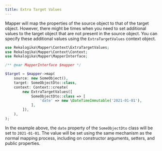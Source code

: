 ```yaml
---
title: Extra Target Values
---
```


Mapper will map the properties of the source object to that of the target
object. However, there might be times when you need to set additional values to
the target object that are not present in the source object. You can specify
these additional values using the `ExtraTargetValues` context object.

```php
use Rekalogika\Mapper\Context\ExtraTargetValues;
use Rekalogika\Mapper\Context\Context;
use Rekalogika\Mapper\MapperInterface;

/** @var MapperInterface $mapper */

$target = $mapper->map(
    source: new SomeObject(),
    target: SomeObjectDto::class,
    context: Context::create(
        new ExtraTargetValues([
            SomeObjectDto::class => [
                'date' => new \DateTimeImmutable('2021-01-01'),
            ],
        ]),
    ),
);
```

In the example above, the `date` property of the `SomeObjectDto` class will be
set to `2021-01-01`. The value will be set using the same mechanism as the
normal mapping process, including on constructor arguments, setters, and public
properties.
